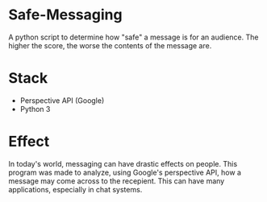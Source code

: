 # Safe-Messaging
A python script to determine how "safe" a message is for an audience. The higher the score, the worse the contents of the message are.

# Stack
- Perspective API (Google)
- Python 3

# Effect
In today's world, messaging can have drastic effects on people. This program was made to analyze, using Google's perspective API, how a message may come across to the recepient. This can have many applications, especially in chat systems. 


